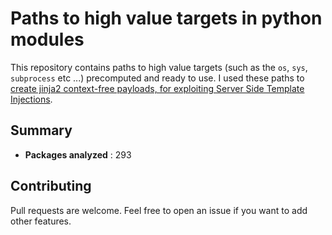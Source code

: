 # Paths to high value targets in python modules

This repository contains paths to high value targets (such as the `os`, `sys`, `subprocess` etc ...) precomputed and ready to use. I used these paths to [create jinja2 context-free payloads, for exploiting Server Side Template Injections](https://podalirius.net/en/articles/python-vulnerabilities-code-execution-in-jinja-templates/).

## Summary

 - **Packages analyzed** : 293

## Contributing

Pull requests are welcome. Feel free to open an issue if you want to add other features.